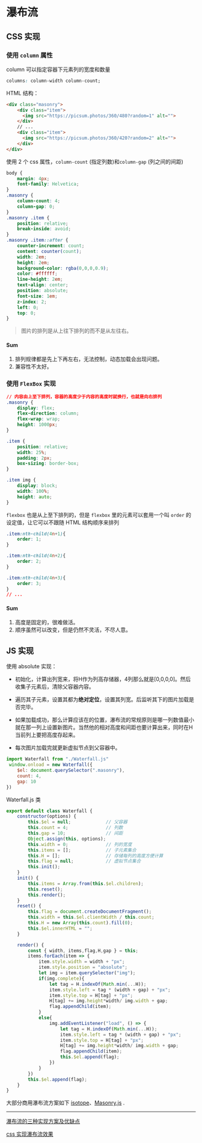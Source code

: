# 瀑布流

## CSS 实现

### 使用 `column` 属性

column 可以指定容器下元素列的宽度和数量

```css
columns: column-width column-count;
```

HTML 结构：

```html
<div class="masonry">
    <div class="item">
      <img src="https://picsum.photos/360/480?random=1" alt="">
    </div>
    // ...
    <div class="item">
      <img src="https://picsum.photos/360/420?random=2" alt="">
    </div>
</div>

```

使用 2 个 css 属性，`column-count` (指定列数)和`column-gap` (列之间的间距)

```css
body {
    margin: 4px;
    font-family: Helvetica;
}
.masonry {
    column-count: 4;
    column-gap: 0;
}
.masonry .item {
    position: relative;
    break-inside: avoid;
}
.masonry .item::after {
    counter-increment: count;
    content: counter(count);
    width: 2em;
    height: 2em;
    background-color: rgba(0,0,0,0.9);
    color: #ffffff;
    line-height: 2em;
    text-align: center;
    position: absolute;
    font-size: 1em;
    z-index: 2;
    left: 0;
    top: 0;
}
```

> 图片的排列是从上往下排列的而不是从左往右。

#### Sum

1. 排列规律都是先上下再左右，无法控制，动态加载会出现问题。
2. 兼容性不太好。

### 使用 `FlexBox` 实现

```css
// 内容由上至下排列，容器的高度少于内容的高度时就换行，也就是向右排列
.masonry {
    display: flex;
    flex-direction: column;
    flex-wrap: wrap;
    height: 1000px;
}

.item {
    position: relative;
    width: 25%;
    padding: 2px;
    box-sizing: border-box;
}

.item img {
    display: block;
    width: 100%;
    height: auto;
}
```

`flexbox` 也是从上至下排列的，但是 `flexbox` 里的元素可以套用一个叫 `order` 的设定值，让它可以不跟随 HTML 结构顺序来排列

```css
.item:nth-child(4n+1){
    order: 1;
}

.item:nth-child(4n+2){
    order: 2;
}

.item:nth-child(4n+3){
    order: 3;
}
// ...
```

#### Sum

1. 高度是固定的，很难做活。
2. 顺序虽然可以改变，但是仍然不灵活，不尽人意。

## JS  实现

使用 absolute 实现：

- 初始化，计算出列宽来，将H作为列高存储器，4列那么就是[0,0,0,0]。然后收集子元素后，清除父容器内容。

- 遍历其子元素，设置其都为**绝对定位**，设置其列宽。后监听其下的图片加载是否完毕。

- 如果加载成功，那么计算应该在的位置，瀑布流的常规原则是哪一列数值最小就在那一列上设置新图片。当然他的相对高度和间距也要计算出来，同时在H当前列上要把高度存起来。

- 每次图片加载完就更新虚拟节点到父容器中。

```javascript
import Waterfall from "./Waterfall.js"
 window.onload = new Waterfall({
    $el: document.querySelector(".masonry"),
    count: 4,
    gap: 10
})
```

Waterfall.js 类

```javascript
export default class Waterfall {
    constructor(options) {
        this.$el = null;             // 父容器
        this.count = 4;              // 列数
        this.gap = 10;               // 间距
        Object.assign(this, options);
        this.width = 0;              // 列的宽度
        this.items = [];             // 子元素集合
        this.H = [];                 // 存储每列的高度方便计算
        this.flag = null;            // 虚拟节点集合
        this.init();
    }
    init() {
        this.items = Array.from(this.$el.children);
        this.reset();
        this.render();
    }
    reset() {
        this.flag = document.createDocumentFragment();
        this.width = this.$el.clientWidth / this.count;
        this.H = new Array(this.count).fill(0);
        this.$el.innerHTML = "";
    }

    render() {
        const { width, items,flag,H,gap } = this;
        items.forEach(item => {
            item.style.width = width + "px";
            item.style.position = "absolute";
            let img = item.querySelector("img");
            if(img.complete){
                let tag = H.indexOf(Math.min(...H)); 
                item.style.left = tag * (width + gap) + "px";
                item.style.top = H[tag] + "px";                  
                H[tag] += img.height*width/ img.width + gap;
                flag.appendChild(item);
            }
            else{
                img.addEventListener("load", () => {
                    let tag = H.indexOf(Math.min(...H)); 
                    item.style.left = tag * (width + gap) + "px";
                    item.style.top = H[tag] + "px";                  
                    H[tag] += img.height*width/ img.width + gap;
                    flag.appendChild(item);
                    this.$el.append(flag);
                })
            }
        })
        this.$el.append(flag);
    }
}
```

大部分商用瀑布流方案如下 [isotope](https://isotope.metafizzy.co/)、[Masonry.js](https://masonry.desandro.com/) .

---

[瀑布流的三种实现方案及优缺点](https://juejin.cn/post/7014650146000470053)

[css 实现瀑布流效果](https://xie.infoq.cn/article/f21a73ae109226b44023b5186)
